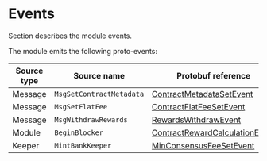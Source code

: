 <!--
order: 5
-->

# Events

Section describes the module events.

The module emits the following proto-events:

| Source type | Source name              | Protobuf reference                                                                                                                                                       |
| ----------- | ------------------------ |--------------------------------------------------------------------------------------------------------------------------------------------------------------------------|
| Message     | `MsgSetContractMetadata` | [ContractMetadataSetEvent](../../../proto/archway/rewards/v1/events.proto#L11)                                                                                      |
| Message     | `MsgSetFlatFee`          | [ContractFlatFeeSetEvent](../../../proto/archway/rewards/v1/events.proto#L57)                                                                                       |
| Message     | `MsgWithdrawRewards`     | [RewardsWithdrawEvent](../../../proto/archway/rewards/v1/events.proto#L40)                                                                                          |
| Module      | `BeginBlocker`           | [ContractRewardCalculationEvent](../../../proto/archway/rewards/v1/events.proto#L21)                                                                                |
| Keeper      | `MintBankKeeper`         | [MinConsensusFeeSetEvent](../../../proto/archway/rewards/v1/events.proto#L50)                                                                                       |

